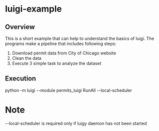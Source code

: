 # luigi-example

## Overview

This is a short example that can help to understand the basics of luigi. The programs make a pipeline that includes following steps:
1. Download permit data from City of Chicago website
2. Clean the data
3. Execute 3 simple task to analyze the dataset

## Execution

python -m luigi --module permits_luigi RunAll --local-scheduler

# Note
--local-scheduler is required only if luigy daemon has not been started
